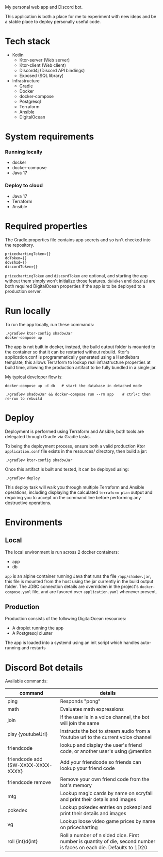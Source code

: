 My personal web app and Discord bot.

This application is both a place for me to experiment with new ideas
and be a stable place to deploy personally useful code.

# Tech stack

* Kotlin
  * Ktor-server (Web server)
  * Ktor-client (Web client)
  * Discord4j (Discord API bindings)
  * Exposed (SQL library)
* Infrastructure
  * Gradle
  * Docker
  * docker-compose
  * Postgresql
  * Terraform
  * Ansible
  * DigitalOcean


# System requirements

### Running locally
* docker
* docker-compose
* Java 17

### Deploy to cloud
* Java 17
* Terraform
* Ansible


# Required properties

The Gradle.properties file contains app secrets and so isn't checked into the repository.  

    pricechartingToken={}
    doToken={}
    doSshId={}
    discordToken={}

`pricechartingToken` and `discordToken` are optional, and starting the app without them simply won't initialize those features.
`doToken` and `doSshId` are both required DigitalOcean properties if the app is to be deployed to a production server.

# Run locally
To run the app locally, run these commands:

    ./gradlew ktor-config shadowJar
    docker-compose up

The app is not built in docker, instead, the build output folder is mounted to the container so that it
can be restarted without rebuild.  Ktor's application.conf is programmatically generated using a Handlebars template, 
this allows Terraform to lookup real infrastructure properties at build time, allowing the production artifact to be
fully bundled in a single jar.

My typical developer flow is:

    docker-compose up -d db   # start the database in detached mode

    ./gradlew shadowJar && docker-compose run --rm app    # ctrl+c then re-run to rebuild

# Deploy

Deployment is performed using Terraform and Ansible, both tools are delegated through Gradle via Gradle tasks.

To being the deployment process, ensure both a valid production Ktor `application.conf` file exists in the resources/ 
directory, then build a jar:

    ./gradlew ktor-config shadowJar

Once this artifact is built and tested, it can be deployed using:

    ./gradlew deploy


This deploy task will walk you through multiple Terraform and Ansible operations, including displaying the calculated 
`terraform plan` output and requiring you to accept on the command line before performing any destructive operations.


# Environments

## Local

The local environment is run across 2 docker containers:
* app
* db

`app` is an alpine container running Java that runs the file `/app/shadow.jar`, this file is mounted from the host using
the jar currently in the build output folder.  The JDBC connection details are overridden in the project's `docker-compose.yaml`
file, and are favored over `application.yaml` whenever present.

## Production

Production consists of the following DigitalOcean resources:
* A droplet running the app
* A Postgresql cluster

The app is loaded into a systemd using an init script which handles auto-running and restarts 

# Discord Bot details

Available commands:

| command                            | details                                                                                                                |
|------------------------------------|------------------------------------------------------------------------------------------------------------------------|
| ping                               | Responds "pong"                                                                                                        |
| math                               | Evaluates math expressions                                                                                             |
| join                               | If the user is in a voice channel, the bot will join the same                                                          |
| play {youtubeUrl}                  | Instructs the bot to stream audio from a Youtube url to the current voice channel                                      |
| friendcode                         | lookup and display the user's friend code, or another user's using @mention                                            |
| friendcode add {SW-XXXX-XXXX-XXXX} | Add your friendcode so friends can lookup your friend code                                                             |
| friendcode remove                  | Remove your own friend code from the bot's memory                                                                      |
| mtg                                | Lookup magic cards by name on scryfall and print their details and images                                              |
| pokedex                            | Lookup pokedex entries on pokeapi and print their details and images                                                   |
| vg                                 | Lookup loose video game prices by name on pricecharting                                                                |
| roll {int}d{int}                   | Roll a number of n sided dice.  First number is quantity of die, second number is faces on each die.  Defaults to 1D20 |